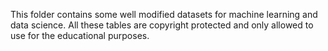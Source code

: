 This folder contains some well modified datasets for machine learning and data science. All these tables are copyright protected and only allowed to use for the educational purposes.
